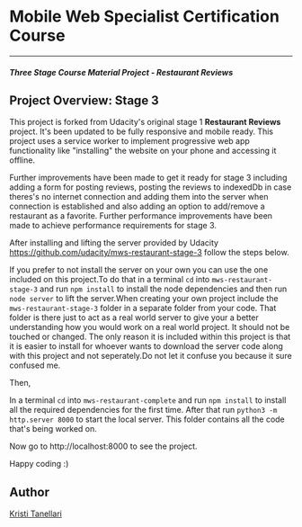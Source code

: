 # Mobile Web Specialist Certification Course
---
#### _Three Stage Course Material Project - Restaurant Reviews_

## Project Overview: Stage 3

This project is forked from Udacity's original stage 1 **Restaurant Reviews** project. It's been updated to be fully responsive and mobile ready. This project uses a service worker to implement progressive web app functionality like "installing" the website on your phone and accessing it offline.

Further improvements have been made to get it ready for stage 3 including adding a form for posting reviews, posting the reviews to indexedDb in case theres's no internet connection and adding them into the server when connection is established and also adding an option to add/remove a restaurant as a favorite. Further performance improvements have been made to achieve performance requirements for stage 3.

After installing and lifting the server provided by Udacity https://github.com/udacity/mws-restaurant-stage-3 follow the steps below.

If you prefer to not install the server on your own you can use the one included on this project.To do that in a terminal `cd` into `mws-restaurant-stage-3` and run `npm install` to install the node dependencies and then run `node server` to lift the server.When creating your own project include the `mws-restaurant-stage-3` folder in a separate folder from your code. That folder is there just to act as a real world server to give your a better understanding how you would work on a real world project. It should not be touched or changed. The only reason it is included within this project is that it is easier to install for whoever wants to download the server code along with this project and not seperately.Do not let it confuse you because it sure confused me.

Then,

In a terminal `cd` into `mws-restaurant-complete` and run `npm install` to install all the required dependencies for the first time. After that run `python3 -m http.server 8000` to start the local server.
This folder contains all the code that's being worked on.

Now go to http://localhost:8000 to see the project.

Happy coding :)

## Author
<a href="https://github.com/kristi11">Kristi Tanellari</a>